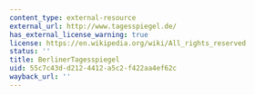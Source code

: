 ```yaml
---
content_type: external-resource
external_url: http://www.tagesspiegel.de/
has_external_license_warning: true
license: https://en.wikipedia.org/wiki/All_rights_reserved
status: ''
title: BerlinerTagesspiegel
uid: 55c7c43d-d212-4412-a5c2-f422aa4ef62c
wayback_url: ''
---
```


